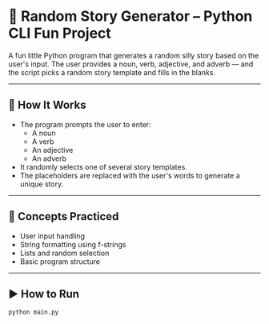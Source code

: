 # 📖 Random Story Generator – Python CLI Fun Project

A fun little Python program that generates a random silly story based on the user's input. The user provides a noun, verb, adjective, and adverb — and the script picks a random story template and fills in the blanks.

---

## 🎯 How It Works

- The program prompts the user to enter:
  - A noun
  - A verb
  - An adjective
  - An adverb
- It randomly selects one of several story templates.
- The placeholders are replaced with the user's words to generate a unique story.

---

## 🔧 Concepts Practiced

- User input handling
- String formatting using f-strings
- Lists and random selection
- Basic program structure

---

## ▶️ How to Run

```bash
python main.py
